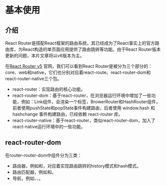 # 基本使用

## 介绍

React Router是搭配React框架的路由系统，其已经成为了React事实上的官方路由库，为React构造的单页面应用提供了路由跳转等功能。由于React Router版本更新的问题，本片文章将以v6版本为主。

在[React Router v5](https://reactrouter.com/core/guides/quick-start) 官网，我们可以看到React Router是被分为三个部分的：core、web和native，它们也分别对应着react-route、react-router-dom和react-router-native三个包。

- react-router：实现路由的核心功能。
- react-router-dom：基于react-router，在浏览器运行环境中增加了一些功能，例如：Link组件，会渲染一个标签，BrowerRouter和HashRouter组件，前者使用pushState和popState事件构建路由，后者使用 window.hash 和 hashchange 事件构建路由，已经依赖 react-router 库。
- react-router-native：基于react-router，类似react-router-dom，加入了react-native运行环境中的一些功能。



## react-router-dom

在router-router-dom中组件分为三类：

- 路由器，例如<BrowserRouter>和<HashRouter>，对应着实现路由跳转的history模式和hash模式。
- 路由匹配器，例如<Route>和<Switch>。
- 导航，例如<Link>、<NavLink>、<Redirect>。




